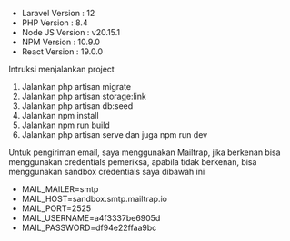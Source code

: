 - Laravel Version : 12
- PHP Version : 8.4
- Node JS Version : v20.15.1
- NPM Version : 10.9.0
- React Version : 19.0.0

Intruksi menjalankan project
1. Jalankan php artisan migrate
2. Jalankan php artisan storage:link
3. Jalankan php artisan db:seed
4. Jalankan npm install
5. Jalankan npm run build
6. Jalankan php artisan serve dan juga npm run dev

Untuk pengiriman email, saya menggunakan Mailtrap, jika berkenan bisa menggunakan credentials pemeriksa, apabila tidak berkenan, bisa menggunakan sandbox credentials saya dibawah ini
- MAIL_MAILER=smtp
- MAIL_HOST=sandbox.smtp.mailtrap.io
- MAIL_PORT=2525
- MAIL_USERNAME=a4f3337be6905d
- MAIL_PASSWORD=df94e22ffaa9bc
